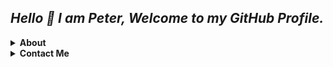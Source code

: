 ## ***Hello 👋 I am Peter, Welcome to my GitHub Profile.***

<details>
    <summary><b>About</b></summary>
    <p align="left"></p>

    ✨ I am a currently studying Python

</details>
<details>
    <summary><b>Contact Me</b></summary>
    <p align="left"></p>
        <a href="https://t.me/Peterparker6">
            <img alt="GPL3" src ="https://telegra.ph/file/16c12cfdf6d7bdbe94f77.jpg" width="125" height="100"/>
        </a>
    </p>
</details>

<!---
Adithyan06/Adithyan06 is a ✨ special ✨ repository because its `README.md` (this file) appears on your GitHub profile.
You can click the Preview link to take a look at your changes.
--->
